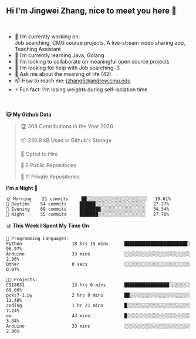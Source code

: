 Hi I'm Jingwei Zhang, nice to meet you here 👋
---
<br>


- 🔭 I’m currently working on: <br>
    Job searching, CMU course projects, A live-stream video sharing app, Teaching Assistant
- 🌱 I’m currently learning Java, Golang
- 👯 I’m looking to collaborate on meaningful open source projects
- 🤔 I’m looking for help with Job searching :3
- 💬 Ask me about the meaning of life (42)
- 📫 How to reach me: jzhang5@andrew.cmu.edu
- ⚡ Fun fact: I'm losing weights during self-isolation time
<br>


<!--START_SECTION:waka-->
**🐱 My Github Data** 

> 🏆 308 Contributions in the Year 2020
 > 
> 📦 230.9 kB Used in Github's Storage 
 > 
> 💼 Opted to Hire
 > 
> 📜 5 Public Repositories
 > 
> 🔑 11 Private Repositories 

**I'm a Night 🦉** 

```text
🌞 Morning    21 commits     ██░░░░░░░░░░░░░░░░░░░░░░░   10.61% 
🌆 Daytime    54 commits     ██████░░░░░░░░░░░░░░░░░░░   27.27% 
🌃 Evening    68 commits     ████████░░░░░░░░░░░░░░░░░   34.34% 
🌙 Night      55 commits     ███████░░░░░░░░░░░░░░░░░░   27.78%

```


📊 **This Week I Spent My Time On** 

```text
💬 Programming Languages: 
Python                   18 hrs 15 mins      ████████████████████████░   96.97% 
Arduino                  33 mins             ░░░░░░░░░░░░░░░░░░░░░░░░░   2.96% 
Other                    0 secs              ░░░░░░░░░░░░░░░░░░░░░░░░░   0.07%

🐱‍💻 Projects: 
CS18631                  13 hrs 6 mins       █████████████████░░░░░░░░   69.66% 
pcks7-1.py               2 hrs 9 mins        ██░░░░░░░░░░░░░░░░░░░░░░░   11.48% 
coding                   1 hr 21 mins        █░░░░░░░░░░░░░░░░░░░░░░░░   7.24% 
oa                       43 mins             █░░░░░░░░░░░░░░░░░░░░░░░░   3.84% 
Arduino                  33 mins             ░░░░░░░░░░░░░░░░░░░░░░░░░   2.96%

```


<!--END_SECTION:waka-->
